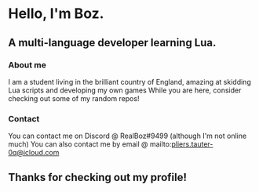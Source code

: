# Hello, I'm Boz.
## A multi-language developer learning Lua.

### About me
I am a student living in the brilliant country of England, amazing at skidding Lua scripts and developing my own games
While you are here, consider checking out some of my random repos!

### Contact
You can contact me on Discord @ RealBoz#9499 (although I'm not online much)
You can also contact me by email @ mailto:pliers.tauter-0q@icloud.com

## Thanks for checking out my profile!
